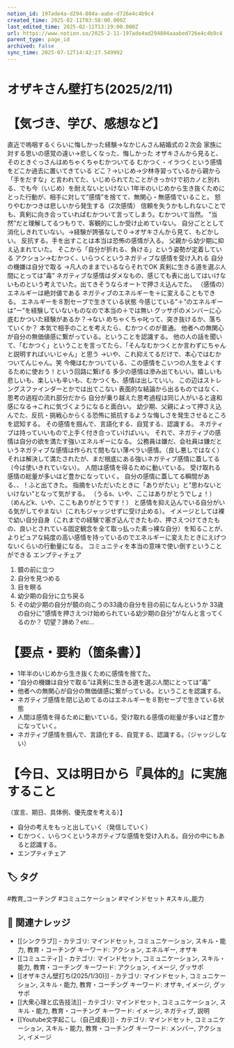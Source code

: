 ```yaml
---
notion_id: 197ade4a-d294-804a-aabe-d726e4c4b9c4
created_time: 2025-02-11T03:58:00.000Z
last_edited_time: 2025-02-11T13:19:00.000Z
url: https://www.notion.so/2025-2-11-197ade4ad294804aaabed726e4c4b9c4
parent_type: page_id
archived: False
sync_time: 2025-07-12T14:42:27.549992
---
```


# オザキさん壁打ち(2025/2/11) 

# 【気づき、学び、感想など】
直近で嗚咽するくらいに悔しかった経験→なかじんさん結婚式の２次会
家族に対する思いの感覚の違い→悲しくなった、悔しかった
オザキさんから見ると、そのときぐっさんはめちゃくちゃむかついてる
むかつく・イラつくという感情をどこか過去に置いてきている
どこ？→いじめ→少林寺習っているから親から「手をだすな」と言われてた、いじめられてたことがきっかけで初カノと別れる、でも今（いじめ）を耐えないといけない
1年半のいじめから生き抜くためにとった行動が、相手に対して”感情”を捨てて、無関心・無感情でいること。
怒りやむかつきは悲しいから発生する（2次感情）
信頼を失うかもしれないことでも、真剣に向き合っていればむかついて言ってしまう。むかついて当然。
”当然”だと理解してるつもりで、客観的にしか受け止めていない。
自分ごととして消化しきれていない。→経験が誇張なしで０→オザキさんから見て、もどかしい。
反抗する。手を出すことは本当は恐怖の感情が入る。
父親から幼少期に抑え込まれていた。
そこから「自分が折れる、負ける」という姿勢が定着している
アクション→むかつく、いらつくというネガティブな感情を受け入れる
自分の機嫌は自分で取る
→凡人のままでいるならそれでOK
真剣に生きる道を選ぶ人間にとっては”毒”
ネガティブな感情はダメなもの、感じても表に出してはいけないものという考えでいた。出てきそうならオートで押さえ込んでた。
（感情の）エネルギーは絶対値である
ネガティブのエネルギーを＋に変えることもできる。
エネルギーを８割セーブで生きている状態
今感じている”＋”のエネルギーは”ー”を経験していないものなので本当の＋では無い
グッサポのメンバーに心底むかついた経験があるか？→ない
めちゃくちゃ叱って、突き抜けるか、落ちていくか？
本気で相手のことを考えたら、むかつくのが普通。
他者への無関心が自分の無価値感に繋がっている。ということを認識する。
他の人の話を聞いて、「むかつく」ということを言ってたら、「そんなむかつくとか言わずにちゃんと説明すればいいじゃん」と思う
→いや、これ抑えてるだけで、本心ではむかついてんじゃん。笑
今俺はむかついている、この感情をこいつの人生をよくするために使おう！という回路に繋げる
多少の感情は滲み出てもいい。嬉しいも悲しいも、楽しいも辛いも、むかつくも、感情は出していい。
この辺はストレングスファインダーとかでは出てこない
表面的な結論から出るものではなく、思考の過程の流れ部分だから
自分が乗り越えた思考過程は同じ人がいると違和感になる→これに気づくようになると面白い。
幼少期、父親によって押さえ込んでた、反抗・挑戦心からくる恐怖に抵抗するような悔しさを発生させるところを認知する。
その感情を掴んで、言語化する、自覚する、認識する。
ネガティブは持っていいもので上手く付き合っていけばいい。
それで、ネガティブの感情は自分の欲を満たす強いエネルギーになる。
公務員は嫌だ、会社員は嫌だというネガティブな感情は作られて間もない薄ペラい感情。（良し悪しではなく）
それは解決して満たされたが、まだ根底にある強いネガティブ感情に蓋してる（今は使いきれていない）。
人間は感情を得るために動いている。
受け取れる感情の総量が多いほど豊かになっていく。
自分の感情に蓋してる瞬間がある、、！ふと出てきた。
指摘をいただいたときに「ありがたい」と”思わないといけない”となって気がする。
（うるs、いや、ここはありがとうでしょ！）
（めんどk、いや、ここもありがとうです！）
と感情を抑え込んでいる自分がいる気がしてやまない（これもジャッジせずに受け止める）。
イメージとしては裸で幼い自分自身（これまでの経験で塞ぎ込んできたもの、押さえつけてきたもの、良いとされている固定観念を全て取っ払った素っ裸な自分）を知ることが、よりピュアな純度の高い感情を持っているのでエネルギーに変えたときにえげつないくらいの行動量になる。
コミュニティを本当の意味で使い倒すということができる
エンプティチェア
1. 鏡の前に立つ
1. 自分を見つめる
1. 目を瞑る
1. 幼少期の自分に立ち戻る
1. その幼少期の自分が鏡の向こうの33歳の自分を目の前になんというか
33歳の自分に”感情を押さえつけ始められている幼少期の自分”がなんと言ってくるのか？
切望？諦め？etc…
# 【要点・要約（箇条書）】
- 1年半のいじめから生き抜くために感情を捨てた。
- ”自分の機嫌は自分で取る”は真剣に生きる道を選ぶ人間にとっては”毒”
- 他者への無関心が自分の無価値感に繋がっている。ということを認識する。
- ネガティブ感情を閉じ込めてるのはエネルギーを８割セーブで生きている状態
- 人間は感情を得るために動いている。受け取れる感情の総量が多いほど豊かになっていく。
- ネガティブ感情を掴んで、言語化する、自覚する、認識する。（ジャッジしない）
# 【今日、又は明日から『具体的』に実施すること
（宣言、期日、具体例、優先度を考える）】
- 自分の考えをもっと出していく（発信していく）
- むかつく、いらつくというネガティブな感情を受け入れる。自分の中にもあると認識する。
- エンプティチェア

## 🏷️ タグ
#教育_コーチング #コミュニケーション #マインドセット #スキル_能力

## 🔗 関連ナレッジ
- [[シンクラブ]] - カテゴリ: マインドセット, コミュニケーション, スキル・能力, 教育・コーチング キーワード: アクション, エネルギー, オザキ
- [[コミュニティ]] - カテゴリ: マインドセット, コミュニケーション, スキル・能力, 教育・コーチング キーワード: アクション, イメージ, グッサポ
- [[オザキさん壁打ち(2025/1/30)]] - カテゴリ: マインドセット, コミュニケーション, スキル・能力, 教育・コーチング キーワード: オザキ, イメージ, グッサポ
- [[大衆心理と広告技法]] - カテゴリ: マインドセット, コミュニケーション, スキル・能力, 教育・コーチング キーワード: イメージ, ネガティブ, 説明
- [[Youtube文字起こし（自己成長）]] - カテゴリ: マインドセット, コミュニケーション, スキル・能力, 教育・コーチング キーワード: メンバー, アクション, イメージ
